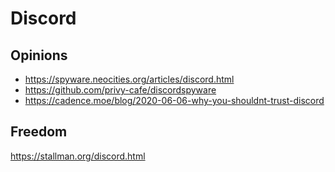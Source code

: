 # Discord

## Opinions

* https://spyware.neocities.org/articles/discord.html
* https://github.com/privy-cafe/discordspyware
* https://cadence.moe/blog/2020-06-06-why-you-shouldnt-trust-discord

## Freedom

https://stallman.org/discord.html
